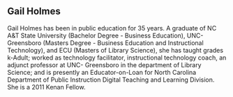 ## Gail Holmes

Gail Holmes has been in public education for 35 years. A graduate of NC A&T State University (Bachelor Degree - Business Education), UNC-Greensboro (Masters Degree - Business Education and Instructional Technology), and ECU (Masters of Library Science), she has taught grades k-Adult; worked as technology facilitator, instructional technology coach, an adjunct professor at UNC- Greensboro in the department of Library Science; and is presently an Educator-on-Loan for North Carolina Department of Public Instruction Digital Teaching and Learning Division.  She is a 2011 Kenan Fellow.  